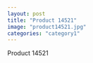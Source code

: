 ```yaml
---
layout: post
title: "Product 14521"
image: "product14521.jpg"
categories: "category1"
---
```

Product 14521
